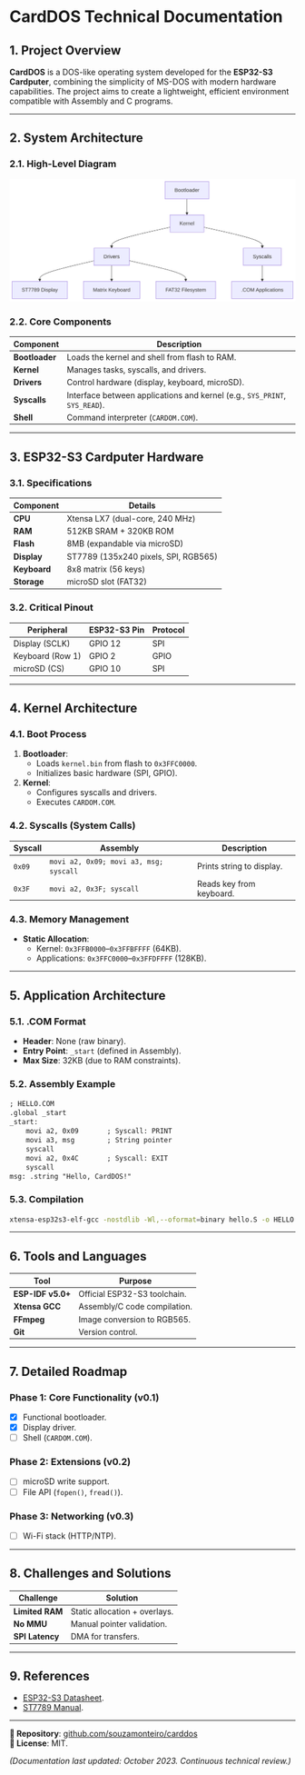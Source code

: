 # **CardDOS Technical Documentation**

## **1. Project Overview**
**CardDOS** is a DOS-like operating system developed for the **ESP32-S3 Cardputer**, combining the simplicity of MS-DOS with modern hardware capabilities. The project aims to create a lightweight, efficient environment compatible with Assembly and C programs.

---

## **2. System Architecture**

### **2.1. High-Level Diagram**
![alt text](High-Level_Diagram.png)

### **2.2. Core Components**
| **Component**       | **Description**                                                                 |
|----------------------|---------------------------------------------------------------------------------|
| **Bootloader**       | Loads the kernel and shell from flash to RAM.                                   |
| **Kernel**           | Manages tasks, syscalls, and drivers.                                           |
| **Drivers**          | Control hardware (display, keyboard, microSD).                                  |
| **Syscalls**         | Interface between applications and kernel (e.g., `SYS_PRINT`, `SYS_READ`).      |
| **Shell**            | Command interpreter (`CARDOM.COM`).                                             |

---

## **3. ESP32-S3 Cardputer Hardware**

### **3.1. Specifications**
| **Component**       | **Details**                                                                     |
|----------------------|---------------------------------------------------------------------------------|
| **CPU**              | Xtensa LX7 (dual-core, 240 MHz)                                                |
| **RAM**              | 512KB SRAM + 320KB ROM                                                         |
| **Flash**            | 8MB (expandable via microSD)                                                   |
| **Display**          | ST7789 (135x240 pixels, SPI, RGB565)                                           |
| **Keyboard**         | 8x8 matrix (56 keys)                                                           |
| **Storage**          | microSD slot (FAT32)                                                           |

### **3.2. Critical Pinout**
| **Peripheral**       | **ESP32-S3 Pin** | **Protocol** |
|----------------------|------------------|--------------|
| Display (SCLK)       | GPIO 12          | SPI          |
| Keyboard (Row 1)     | GPIO 2           | GPIO         |
| microSD (CS)         | GPIO 10          | SPI          |

---

## **4. Kernel Architecture**

### **4.1. Boot Process**
1. **Bootloader**:  
   - Loads `kernel.bin` from flash to `0x3FFC0000`.  
   - Initializes basic hardware (SPI, GPIO).  
2. **Kernel**:  
   - Configures syscalls and drivers.  
   - Executes `CARDOM.COM`.

### **4.2. Syscalls (System Calls)**
| **Syscall** | **Assembly**                          | **Description**                     |
|-------------|---------------------------------------|-------------------------------------|
| `0x09`      | `movi a2, 0x09; movi a3, msg; syscall` | Prints string to display.           |
| `0x3F`      | `movi a2, 0x3F; syscall`             | Reads key from keyboard.            |

### **4.3. Memory Management**
- **Static Allocation**:  
  - Kernel: `0x3FFB0000`–`0x3FFBFFFF` (64KB).  
  - Applications: `0x3FFC0000`–`0x3FFDFFFF` (128KB).  

---

## **5. Application Architecture**

### **5.1. .COM Format**
- **Header**: None (raw binary).  
- **Entry Point**: `_start` (defined in Assembly).  
- **Max Size**: 32KB (due to RAM constraints).

### **5.2. Assembly Example**
```assembly
; HELLO.COM
.global _start
_start:
    movi a2, 0x09       ; Syscall: PRINT
    movi a3, msg        ; String pointer
    syscall
    movi a2, 0x4C       ; Syscall: EXIT
    syscall
msg: .string "Hello, CardDOS!"
```

### **5.3. Compilation**
```bash
xtensa-esp32s3-elf-gcc -nostdlib -Wl,--oformat=binary hello.S -o HELLO.COM
```

---

## **6. Tools and Languages**
| **Tool**              | **Purpose**                                  |
|-----------------------|---------------------------------------------|
| **ESP-IDF v5.0+**     | Official ESP32-S3 toolchain.                |
| **Xtensa GCC**        | Assembly/C code compilation.                |
| **FFmpeg**            | Image conversion to RGB565.                 |
| **Git**               | Version control.                            |

---

## **7. Detailed Roadmap**
### **Phase 1: Core Functionality (v0.1)**
- [x] Functional bootloader.  
- [x] Display driver.  
- [ ] Shell (`CARDOM.COM`).  

### **Phase 2: Extensions (v0.2)**
- [ ] microSD write support.  
- [ ] File API (`fopen()`, `fread()`).  

### **Phase 3: Networking (v0.3)**
- [ ] Wi-Fi stack (HTTP/NTP).  

---

## **8. Challenges and Solutions**
| **Challenge**         | **Solution**                              |
|-----------------------|------------------------------------------|
| **Limited RAM**       | Static allocation + overlays.            |
| **No MMU**            | Manual pointer validation.               |
| **SPI Latency**       | DMA for transfers.                       |

---

## **9. References**
- [ESP32-S3 Datasheet](https://www.espressif.com/sites/default/files/documentation/esp32-s3_datasheet_en.pdf).  
- [ST7789 Manual](https://www.rhydolabz.com/documents/33/ST7789.pdf).  

---

**🔗 Repository**: [github.com/souzamonteiro/carddos](https://github.com/souzamonteiro/carddos)  
**📝 License**: MIT.  

*(Documentation last updated: October 2023. Continuous technical review.)*  

